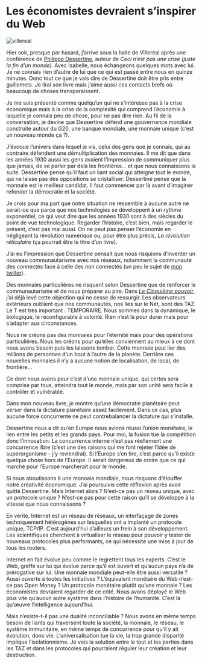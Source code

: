 # Les économistes devraient s’inspirer du Web



![villereal](https://tcrouzet.com/images_tc/2009/08/villereal_021-450x337.jpg)

Hier soir, presque par hasard, j’arrive sous la halle de Villeréal après une conférence de [Philippe Dessertine](http://fr.wikipedia.org/wiki/Philippe_Dessertine), auteur de *Ceci n’est pas une crise (juste la fin d’un monde)*. Avec Isabelle, nous échangeons quelques mots avec lui. Je ne connais rien d’autre de lui que ce qui est passé entre nous en quinze minutes. Donc tout ce que je vais dire de Dessertine doit être pris entre guillemets. Je lirai son livre mais j’aime aussi ces contacts brefs où beaucoup de choses transparaissent.

Je me suis présenté comme quelqu’un qui ne s’intéresse pas à la crise économique mais à la crise de la complexité qui comprend l’économie à laquelle je connais peu de chose, pour ne pas dire rien. Au fil de la conversation, je devine que Dessertine défend une gouvernance mondiale construite autour du G20, une banque mondiale, une monnaie unique (c’est un nouveau monde ça ?).

J’évoque l’univers dans lequel je vis, celui des gens que je connais, qui au contraire défendent une démultiplication des monnaies. Il me dit que dans les années 1930 aussi les gens avaient l’impression de communiquer plus que jamais, de se parler par delà les frontières… et que nous connaissons la suite. Dessertine pense qu’il faut un liant social qui atteigne tout le monde, qui ne laisse pas des oppositions se cristalliser. Dessertine pense que la monnaie est le meilleur candidat. Il faut commencer par là avant d’imaginer refonder la démocratie et la société.

Je crois pour ma part que notre situation ne ressemble à aucune autre ne serait-ce que parce que nos technologies se développent à un rythme exponentiel, ce qui veut dire que les années 1930 sont à des siècles du point de vue technologique. Regarder l’histoire, c’est bien, mais regarder le présent, c’est pas mal aussi. On ne peut pas penser l’économie en négligeant la révolution numérique ou, pour être plus précis, *La révolution réticulaire* (ça pourrait être le titre d’un livre).

J’ai eu l’impression que Dessertine pensait que nous risquions d’inventer un nouveau communautarisme avec nos réseaux, notamment la communauté des connectés face à celle des non connectés (un peu le sujet de [mon twiller](http://twiller.tcrouzet.com/)).

Des monnaies particulières ne risquent selon Dessertine que de renforcer le communautarisme et de nous préparer au pire. Dans [*Le Cinquième pouvoir*](/le-cinquieme-pouvoir/), j’ai déjà levé cette objection qui ne cesse de ressurgir. Les observateurs extérieurs oublient que nos communautés, nos îles sur le Net, sont des TAZ. Le T est très important : TEMPORAIRE. Nous sommes dans la dynamique, le biologique, le reconfigurable à volonté. Rien n’est là pour durer mais pour s’adapter aux circonstances.

Nous ne créons pas des monnaies pour l’éternité mais pour des opérations particulières. Nous les créons pour qu’elles conviennent au mieux à ce dont nous avons besoin puis les laissons tomber. Cette monnaie peut lier des millions de personnes d’un bout à l’autre de la planète. Derrière ces nouvelles monnaies il n’y a aucune notion de localisation, de local, de frontière…

Ce dont nous avons peur c’est d’une monnaie unique, qui certes sera comprise par tous, atteindra tout le monde, mais par son unité sera facile à contrôler et vulnérable.

Dans mon nouveau livre, je montre qu’une démocratie planétaire peut verser dans la dictature planétaire assez facilement. Dans ce cas, plus aucune force concurrente ne peut contrebalancer la dictature qui s’installe.

Dessertine nous a dit qu’en Europe nous avions réussi l’union monétaire, le lien entre les petits et les grands pays. Pour moi, la fusion tue la compétition donc l’innovation. La concurrence interne n’est pas réellement une concurrence libre (c’est une des raisons qui me font rejeter l’idée de superorganisme – j’y reviendrai). Si l’Europe s’en tire, c’est parce qu’il existe quelque chose hors de l’Europe. Il serait dangereux de croire que ce qui marche pour l’Europe marcherait pour le monde.

Si nous aboutissons à une monnaie mondiale, nous risquons d’étouffer notre créativité économique. J’ai poursuivis cette réflexion après avoir quitté Dessertine. Mais Internet alors ? N’est-ce pas un réseau unique, avec un protocole unique ? N’est-ce pas pour cette raison qu’il se développe à la vitesse que nous connaissons ?

En vérité, Internet est un réseau de réseaux, un interfaçage de zones techniquement hétérogènes sur lesquelles ont a implanté un protocole unique, TCP/IP. C’est aujourd’hui d’ailleurs un frein à son développement. Les scientifiques cherchent à virtualiser le réseau pour pouvoir y tester de nouveaux protocoles plus performants, ce qui nécessite une mise à jour de tous les rooters.

Internet en fait évolue peu comme le regrettent tous les experts. C’est le Web, greffé sur lui qui évolue parce qu’il est ouvert et qu’aucun pays n’a de prérogative sur lui. Une monnaie mondiale peut-elle être aussi versatile ? Aussi ouverte à toutes les initiatives ? L’équivalent monétaire du Web n’est-ce pas Open Money ? Un protocole monétaire plutôt qu’une monnaie ? Les économistes devraient regarder de ce côté. Nous avons déployé le Web plus vite qu’aucun autre système dans l’histoire de l’humanité. C’est là qu’œuvre l’intelligence aujourd’hui.

Mais n’existe-t-il pas une dualité inconciliable ? Nous avons en même temps besoin de liants qui traversent toute la société, la monnaie, le réseau, le système immunitaire, en même temps de concurrence pour qu’il y ait évolution, donc vie. L’universalisation tue la vie, la trop grande disparité implique l’isolationnisme. Je vois la solution entre le tout et les parties dans les TAZ et dans les protocoles qui pourraient réguler leur création et leur destruction.